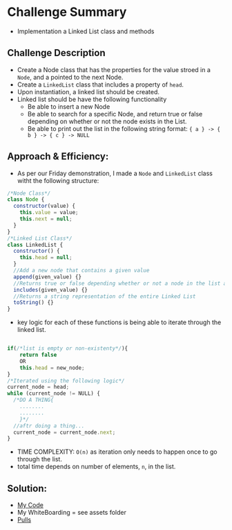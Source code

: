 # Challenge Summary

- Implementation a Linked List class and methods

## Challenge Description

- Create a Node class that has the properties for the value stroed in a `Node`, and a pointed to the next Node.
- Create a `LinkedList` class that includes a property of `head`.
- Upon instantiation, a linked list should be created.
- Linked list should be have the following functionality
  - Be able to insert a new Node
  - Be able to search for a specific Node, and return true or false depending on whether or not the node exists in the List.
  - Be able to print out the list in the following string format: `{ a } -> { b } -> { c } -> NULL`

## Approach & Efficiency:

- As per our Friday demonstration, I made a `Node` and `LinkedList` class witht the following structure:

```javascript
/*Node Class*/
class Node {
  constructor(value) {
    this.value = value;
    this.next = null;
  }
}
/*Linked List Class*/
class LinkedList {
  constructor() {
    this.head = null;
  }
  //Add a new node that contains a given value
  append(given_value) {}
  //Returns true or false depending whether or not a node in the list alreadt includes a given_value
  includes(given_value) {}
  //Returns a string representation of the entire Linked List
  toString() {}
}
```

- key logic for each of these functions is being able to iterate through the linked list.

```javascript

if(/*list is empty or non-existenty*/){
    return false
    OR
    this.head = new_node;
}
/*Iterated using the following logic*/
current_node = head;
while (current_node != NULL) {
  /*DO A THING{
    ........
    ........
    }*/
  //aftr doing a thing...
  current_node = current_node.next;
}
```

- TIME COMPLEXITY: `O(n)` as iteration only needs to happen once to go through the list.
- total time depends on number of elements, `n`, in the list.

## Solution:

- [My Code](https://github.com/nacerillo/data-structures-and-algorithms-)
- My WhiteBoarding = see assets folder
- [Pulls](https://github.com/nacerillo/data-structures-and-algorithms-/pull/18)
